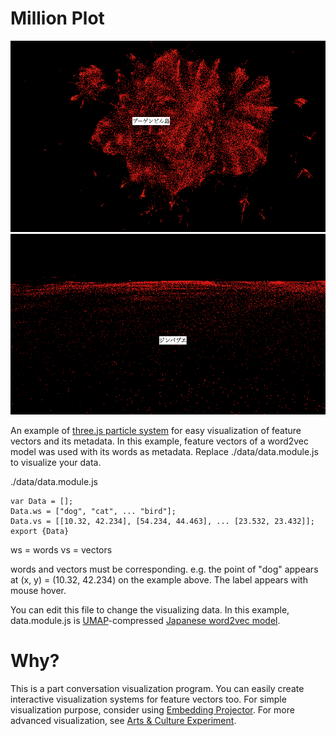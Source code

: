 # Million Plot

![preview1](preview1.png)
![preview2](preview2.png)

An example of [three.js particle system](https://threejs.org/examples/?=interactive#webgl_interactive_points) for easy visualization of feature vectors and its metadata. In this example, feature vectors of a word2vec model was used with its words as metadata. Replace ./data/data.module.js to visualize your data.

./data/data.module.js
```
var Data = [];
Data.ws = ["dog", "cat", ... "bird"];
Data.vs = [[10.32, 42.234], [54.234, 44.463], ... [23.532, 23.432]];
export {Data}
```

ws = words
vs = vectors

words and vectors must be corresponding. e.g. the point of "dog" appears at (x, y) = (10.32, 42.234) on the example above. The label appears with mouse hover.

You can edit this file to change the visualizing data. In this example, data.module.js is [UMAP](https://arxiv.org/abs/1802.03426)-compressed [Japanese word2vec model](http://www.cl.ecei.tohoku.ac.jp/~m-suzuki/jawiki_vector/). 

# Why?
This is a part conversation visualization program. You can easily create interactive visualization systems for feature vectors too. For simple visualization purpose, consider using [Embedding Projector](https://projector.tensorflow.org/). For more advanced visualization, see [Arts & Culture Experiment](https://artsexperiments.withgoogle.com/freefall).